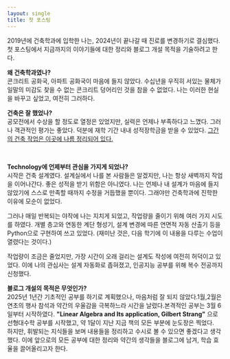```yaml
---
layout: single
title: 첫 포스팅
---
```



2019년에 건축학과에 입학한 나는, 2024년이 끝나갈 때 진로를 변경하기로 결심했다. 
첫 포스팅에서 지금까지의 이야기들에 대한 정리와 블로그 개설 목적을 기술하려고 한다.


**왜 건축학과였나?**   
콘크리트 공화국, 아파트 공화국이 마음에 들지 않았다. 수십년을 우직히 서있는 물체가 일말의 미감도 찾을 수 없는 콘크리트 덩어리인 것을 참을 수 없었다. 나는 이러한 현실을 바꾸고 싶었고, 여전히 그러하다. 



**건축은 잘 했었나?**   
공모전에서 수상을 할 정도로 열정은 있었지만, 실력은 언제나 부족하다고 느꼈다.
​그러나 객관적인 평가는 좋았다. 덕분에 재학 기간 내내 성적장학금을 받을 수 있었다. 
​[그간의 건축 작업은 이곳에 나름 정리되어 있다.](https://openarchive.uosarch.ac.kr/profile?id=VXNlcjpkODI1NzgwZS03MzMwLTQ5OWItYWM0Ny00MWM1ODIxN2VjMDk)

​


**Technology에 언제부터 관심을 가지게 되었나?**   
시작은 건축 설계였다. 설계실에서 나를 본 사람들은 알겠지만, 나는 항상 새벽까지 작업을 이어나간다.
좋은 성적을 받기 위함은 아니였다. 나는 언제나 내 설계가 마음에 들지 않았기에 스스로 만족할 때까지
​수정을 거듭했을 뿐이다. 그래야만 건축학과에 진학한 이유에 모순이 없었다. 

​그러나 매일 반복되는 야작에 나는 지치게 되었고, 작업량을 줄이기 위해 여러 가지 시도를 하였다.
​개별 층고와 연동한 계단 형성기,  설계 변경에 따른 연면적 자동 산출기 등을 Python으로 
​구현하여 쓰고 있었다. (재미난 것은, 다음 학기에 이 내용을 다루는 수업이 열렸다는 것이다.)
​	

​작업량이 조금은 줄었지만, 가장 시간이 오래 걸리는 설계도 작성에 여전히 허덕이고 있었다.
​이에 나의 관심사는 설계 자동화로 좁혀졌고, 인공지능 공부를 위해 복수 전공까지 신청했다. 


**블로그 개설의 목적은 무엇인가?**   
2025년 1년간 기초적인 공부를 하기로 계획했으나, 마음처럼 잘 되지 않았다.
​1월,2월은 연초의 행사 참석과 약간의 우울감을 극복하느라 시간을 날렸다.​	
​본격적인 공부는 3월 6일부터 시작하였다.  **"Linear Algebra and Its application, Gilbert Strang"** 으로
​선형대수학 공부를 시작했고, 약 1달이 지난 지금 책의 모든 부분에 눈도장은 찍었다.   
하지만, 휘발되는 지식들을 보며 내용들을 정리하고 수시로 볼 수 있으면 좋겠다고 생각했다. 
​이에 앞으로의 모든 공부에 대한 정리와 약간의 생각들을 블로그에 남겨, 학습 효율을 끌어올리고자 한다.
